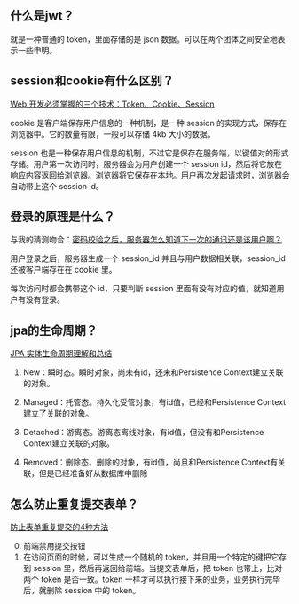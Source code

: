 ## 什么是jwt？
就是一种普通的 token，里面存储的是 json 数据。可以在两个团体之间安全地表示一些申明。

## session和cookie有什么区别？
[Web 开发必须掌握的三个技术：Token、Cookie、Session](https://zhuanlan.zhihu.com/p/171787680)

cookie 是客户端保存用户信息的一种机制，是一种 session 的实现方式，保存在浏览器中。它的数量有限，一般可以存储 4kb 大小的数据。

session 也是一种保存用户信息的机制，不过它是保存在服务端，以键值对的形式存储。用户第一次访问时，服务器会为用户创建一个 session id，然后将它放在响应内容返回给浏览器。浏览器将它保存在本地。用户再次发起请求时，浏览器会自动带上这个 session id。

## 登录的原理是什么？
与我的猜测吻合：[密码校验之后，服务器怎么知道下一次的通讯还是该用户啊？](https://www.zhihu.com/question/38820026)

用户登录之后，服务器生成一个 session_id 并且与用户数据相关联，session_id 还被客户端存在在 cookie 里。

每次访问时都会携带这个 id，只要判断 session 里面有没有对应的值，就知道用户有没有登录。

## jpa的生命周期？

[JPA 实体生命周期理解和总结](https://blog.csdn.net/yingxiake/article/details/50968059)

1. New：瞬时态。瞬时对象，尚未有id，还未和Persistence Context建立关联的对象。

2. Managed：托管态。持久化受管对象，有id值，已经和Persistence Context建立了关联的对象。

3. Detached：游离态。游离态离线对象，有id值，但没有和Persistence Context建立关联的对象。

4. Removed：删除态。删除的对象，有id值，尚且和Persistence Context有关联，但是已经准备好从数据库中删除


## 怎么防止重复提交表单？
[防止表单重复提交的4种方法](https://www.cnblogs.com/huanghuizhou/p/9153837.html)

0. 前端禁用提交按钮
1. 在访问页面的时候，可以生成一个随机的 token，并且用一个特定的键把它存到 session 里，然后再返回给前端。当提交表单后，把 token 也带上，比对两个 token 是否一致。token 一样才可以执行接下来的业务，业务执行完毕后，就删除 session 中的 token。